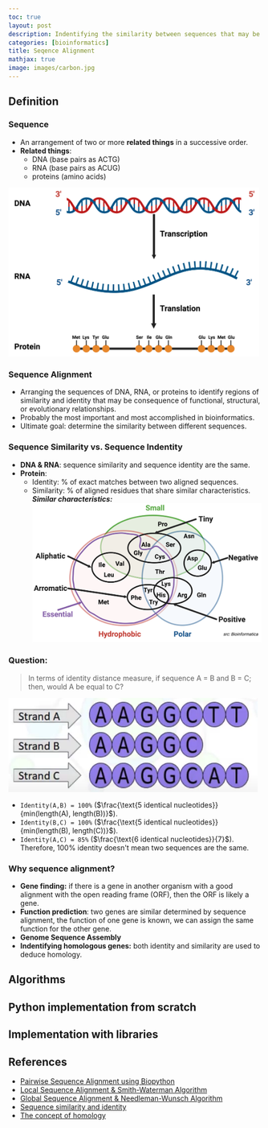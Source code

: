 ```yaml
---
toc: true
layout: post
description: Indentifying the similarity between sequences that may be related to functional, structural, or evolutionary relationships.
categories: [bioinformatics]
title: Seqence Alignment
mathjax: true
image: images/carbon.jpg
---
```


## Definition
### Sequence
* An arrangement of two or more **related things** in a successive order.
* **Related things**:
  * DNA (base pairs as ACTG)
  * RNA (base pairs as ACUG)
  * proteins (amino acids)

<img src="./../images/20220314-SeqAlign/01-SeqAlign-Transcription&Translation.png" width="500">

### Sequence Alignment
* Arranging the sequences of DNA, RNA, or proteins to identify regions of similarity and identity that may be consequence of functional, structural, or evolutionary relationships.
* Probably the most important and most accomplished in bioinformatics.
* Ultimate goal: determine the similarity between different sequences.

### Sequence Similarity vs. Sequence Indentity
* **DNA & RNA**: sequence similarity and sequence identity are the same.
* **Protein**:
  * Identity: % of exact matches between two aligned sequences.
  * Similarity: % of aligned residues that share similar characteristics.
    ***Similar characteristics:***
    <img src="../images/20220314-SeqAlign/02-SeqAlign-SimilarCharacteristics.png" width="500">

### Question: 
> In terms of identity distance measure, if sequence A = B and B = C; then, would A be equal to C?

![quest](./../images/20220314-SeqAlign/03-SeqAlign-Question.png)
* `Identity(A,B) = 100%` ($\frac{\text{5 identical nucleotides}}{min(length(A), length(B))}$).
* `Identity(B,C) = 100%` ($\frac{\text{5 identical nucleotides}}{min(length(B), length(C))}$).
* `Identity(A,C) = 85%` ($\frac{\text{6 identical nucleotides}}{7}$).
Therefore, 100% identity doesn't mean two sequences are the same.

### Why sequence alignment?
* **Gene finding:** if there is a gene in another organism with a good alignment with the open reading frame (ORF), then the ORF is likely a gene.
* **Function prediction**: two genes are similar determined by sequence alignment, the function of one gene is known, we can assign the same function for the other gene.
* **Genome Sequence Assembly**
* **Indentifying homologous genes:** both identity and similarity are used to deduce homology.

## Algorithms

## Python implementation from scratch

## Implementation with libraries

## References
* [Pairwise Sequence Alignment using Biopython](https://towardsdatascience.com/pairwise-sequence-alignment-using-biopython-d1a9d0ba861f)
* [Local Sequence Alignment & Smith-Waterman Algorithm](https://www.youtube.com/watch?v=lu9ScxSejSE)
* [Global Sequence Alignment & Needleman-Wunsch Algorithm](https://www.youtube.com/watch?v=ipp-pNRIp4g)
* [Sequence similarity and identity](https://www.youtube.com/watch?v=wqsR8qOptto)
* [The concept of homology](https://www.youtube.com/watch?v=d9zprAGoCXY)
